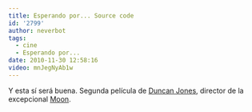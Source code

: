 ```yaml
---
title: Esperando por... Source code
id: '2799'
author: neverbot
tags:
  - cine
  - Esperando por...
date: 2010-11-30 12:58:16
video: mnJegNyAb1w
---
```


Y esta sí será buena. Segunda película de [Duncan Jones](http://en.wikipedia.org/wiki/Duncan_Jones), director de la excepcional [Moon](http://www.imdb.com/title/tt1182345/).
